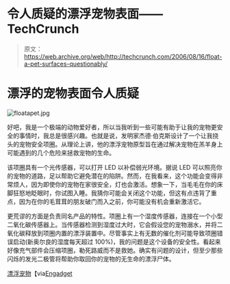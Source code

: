 # 令人质疑的漂浮宠物表面——TechCrunch

> 原文：<https://web.archive.org/web/http://techcrunch.com/2006/08/16/float-a-pet-surfaces-questionably/>

# 漂浮的宠物表面令人质疑

![floatapet.jpg](img/13fbe81848d7d075ee934af6361b7c3d.png)

好吧，我是一个极端的动物爱好者，所以当我听到一些可能有助于让我的宠物更安全的事情时，我总是很感兴趣。也就是说，发明家杰德·伯克斯设计了一个让我挠头的宠物安全项圈。从理论上讲，他的漂浮宠物原型旨在通过解决宠物在羔羊身上可能遇到的几个危险来拯救宠物的生命。

该项圈具有一个光传感器，可以打开 LED 以补偿弱光环境。据说 LED 可以照亮你的宠物的道路，足以帮助它避免潜在的陷阱。然而，在我看来，这个功能会变得非常烦人，因为即使你的宠物在家很安全，灯也会激活。想象一下，当毛毛在你的床脚狂怒地眨眼时，你试图入睡。我猜你可能会关闭这个功能，但这有点违背了重点，因为在你的毛茸茸的朋友破门而入之前，你可能没有机会重新激活它。

更荒谬的方面是负责同名产品的特性。项圈上有一个湿度传感器，连接在一个小型二氧化碳传感器上。当传感器检测到湿度过大时，它会假设您的宠物溺水，并将二氧化碳释放到项圈内置的漂浮装置中。尽管事实上有无数的催化剂可能导致项圈错误启动(新奥尔良的湿度每天超过 100%)，我的问题是这个设备的安全性。看起来好像充气部件会压缩项圈，勒死路威而不是救她。确实有问题的设计，但至少那些闪烁的发光二极管将帮助你取回你的宠物的无生命的漂浮尸体。

[漂浮宠物](https://web.archive.org/web/20210119094054/http://people.artcenter.edu/%7Eberk/t_floatapet.html)【via[Engadget](https://web.archive.org/web/20210119094054/http://www.engadget.com/)